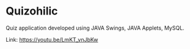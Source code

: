 # Quizohilic
Quiz application developed using JAVA Swings, JAVA Applets, MySQL.

Link: https://youtu.be/LmKT_vnJbKw
